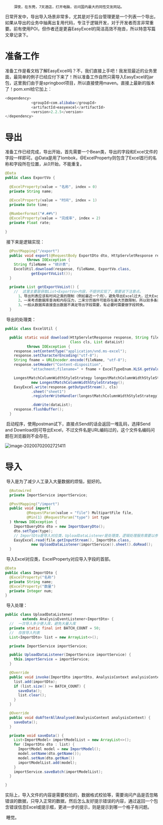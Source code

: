         深夜，在东莞，7天酒店，打开电脑，访问国内最大的同性交友网站。

​        日常开发中，导出导入场景非常多，尤其是对于后台管理更是一个列表一个导出，如果从导出的业务中抽离出复用代码，专注于逻辑开发，对于开发者而言非常重要。前有使用POI，但作者还是更喜EasyExcel的简洁高效不拖沓，所以特意写篇文章记录下。

# 准备工作

​        准备工作是看文档了解EasyExcel吗？不，我们直接上手吧！我发现最近的业务里面，最简单的例子已经应付下来了！所以准备工作自然只需导入EasyExcel的jar包，这里我们由于是springboot项目，所以直接使用maven。直接上最新的版本了！pom.xml给它加上：

```java
<dependency>
            <groupId>com.alibaba</groupId>
            <artifactId>easyexcel</artifactId>
            <version>2.2.5</version>
</dependency>
```

# 导出 

​        准备工作已经完成，导出开始，首先需要一个Bean类，导出的字段和Excel文件的字段一样即可。@Data是用了lombok，@ExcelProperty则包含了Excel首行的名称和字段所在位置，从0开始，不能重复。

```java
@Data
public class ExportVo {
  
  @ExcelProperty(value = "名称", index = 0)
  private String name;

  @ExcelProperty(value = "时间", index = 1)
  private Date time;
  
  @NumberFormat("#.##%")
  @ExcelProperty(value = "完成率", index = 2)
  private Float rate;
  
}
```

​        接下来是逻辑实现：

```java
  @PostMapping("/export")
  public void export(@RequestBody ExportDto dto, HttpServletResponse response)
          throws IOException {
    String fileName = "统计表";
    ExcelUtil.download(response, fileName, ExportVo.class,
            getExportVoList());
  }

  private List getExportVoList() {
    //  这里主要是获取List<ExportVo>内容，不提供实现了，需要说下注意点。
      1、导出列表应该有时间之类的限制（例如最近一个月），避免导出Excel过大，过大Excel一般采用分sheet导出（尤其xls文件，有65535条数限制）、分文件打包导出，上传文件服务器异步导出，不可突破的最大导出（限死5w条）。
      2、一来考虑数据库查询和内存压力，二来分页插件可能存在最大页数限制，所以较多条数时必须做分页查询，再组合List对象。
      3、一般从数据库直接查出数据不满足导出字段需要，有必要时需要做字段转换。
  }
```

​      导出的处理类：

```java
public class ExcelUtil {

  public static void download(HttpServletResponse response, String fileName,
                              Class cls, List dataList)
          throws IOException {
    response.setContentType("application/vnd.ms-excel");
    response.setCharacterEncoding("utf-8");
    String fname = URLEncoder.encode(fileName, "utf-8");
    response.setHeader("Content-disposition",
            "attachment;filename=" + fname + ExcelTypeEnum.XLSX.getValue());

    LongestMatchColumnWidthStyleStrategy longestMatchColumnWidthStyleStrategy =
            new LongestMatchColumnWidthStyleStrategy();
    EasyExcel.write(response.getOutputStream(), cls)
            .sheet("sheet1")
            .registerWriteHandler(longestMatchColumnWidthStyleStrategy)

            .doWrite(dataList);
    response.flushBuffer();
  }
```

​        启动程序，使用postman试下，直接点Send的话会返回一堆乱码，选择Send and Download则可导出Excel，不过文件名是URL编码过的，这个文件名编码问题在浏览器则不会存在。

![image-20200702002721411](C:\Users\lin\AppData\Roaming\Typora\typora-user-images\image-20200702002721411.png)

# 导入

​        导入是为了减少人工录入大量数据的烦恼，挺好的。

```java
  @Autowired
  private ImportService importService;

  @PostMapping("/import")
  public void import(
          @RequestParam(value = "file") MultipartFile file,
          @Min(1) @RequestParam("type") int type
  ) throws IOException {
    ImportQueryDto dto = new ImportQueryDto();
    dto.setType(type);
    // ImportDto是导入对应类，UploadDataListener是处理类，逻辑处理服务需要以参数形式传入
    EasyExcel.read(file.getInputStream(), ImportDto.class,
            new UploadDataListener(importService)).sheet().doRead();
  }

```

​     导入Excel对应类，ExcelProperty对应导入字段的首部。

```java
@Data
public class ImportDto {
  @ExcelProperty("名称")
  private String name;
  @ExcelProperty("数量")
  private Integer num;
}
```

​       导入处理：

```java
public class UploadDataListener
        extends AnalysisEventListener<ImportDto> {
  //  一次导入多少便入库，避免大量入库
  private static final int BATCH_COUNT = 50;
  //  存放导入列表
  List<ImportDto> list = new ArrayList<>();

  private ImportService importService;

  public UploadDataListener(ImportService importService) {
    this.importService = importService;
  }

  @Override
  public void invoke(ImportDto importDto, AnalysisContext analysisContext) {
    list.add(importDto);
    if (list.size() >= BATCH_COUNT) {
      saveData();
      list.clear();
    }
  }

  @Override
  public void doAfterAllAnalysed(AnalysisContext analysisContext) {
    saveData();
  }

  private void saveData() {
    List<ImportModel> importModelList = new ArrayList<>();
    for (ImportDto dto : list) {
      ImportModel model = new ImportModel();
      model.setName(dto.getName());
      model.setNum(dto.getNum())
      importModelList.add(model);
    }
    importService.saveBatch(importModelList);
  }

}

```

​        实际上，导入文件的内容是需要校验的，数据格式校验等，需要询问产品是否忽略错误的数据，只导入正常的数据，然后怎么友好提示错误的内容，通过返回一个包含错误信息Excel或提示框，更进一步的提示，则是提示到哪一个格子有问题。

​       睡觉。